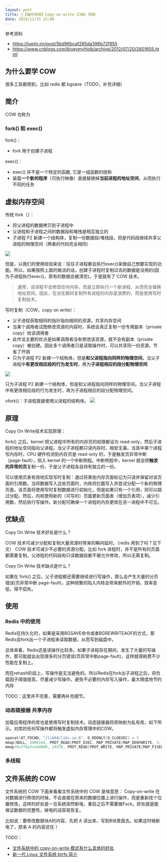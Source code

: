 ```yaml
---
layout: post
title: 📔【操作系统】Copy-on-write（COW）机制
date: 2019/11/15 15:00
---
```


参考资料
* https://juejin.im/post/5bd96bcaf265da396b72f855
* https://www.cnblogs.com/biyeymyhjob/archive/2012/07/20/2601655.html

## 为什么要学 COW
很多工具都用到，比如 redis 都 bgsave（TODO，补充详细）

## 简介
COW 也称为

### fork() 和 exec()
fork()：
* fork 用于创建子进程

exec()：
* exec() 并不是一个特定的函数, 它是一组函数的统称
* 装载**一个新的程序**（可执行映像）直接替换掉**当前进程的地址空间**，从而执行不同的任务

## 虚拟内存空间

传统 fork（）：
* 将父进程的数据拷贝到子进程中
* 父进程和子进程之间的数据段和堆栈是相互独立的
* 子进程 P2 新建一个结构体，复制一份数据段/堆栈段，但是代码段继续共享父进程的物理空间（两者的代码完全相同）

![](/media/15883240927671.jpg)

但是，以我们的使用经验来说：往往子进程都会执行exec()来做自己想要实现的功能。所以，如果按照上面的做法的话，创建子进程时复制过去的数据是没用的(因为子进程执行exec()，原有的数据会被清空)。于是就有了 COW 技术。
> 通常，该进程不会修改任何内存，而是立即执行一个新进程，从而完全替换地址空间。因此，在派生期间复制所有进程的内存是浪费的，而是使用写时复制技术。

写时复制（COW，copy on write）：
* 父子进程获取相同的指针指向相同的资源，共享内存空间
* 当某个调用者试图修改资源的内容时，系统会真正复制一份专用副本（private copy）给该调用者
* 此作法主要的优点是如果调用者没有修改该资源，就不会有副本（private copy）被创建。因此多个调用者只是读取操作时，可以共享同一份资源，节省了开销
* 只为子进程 P2 新建一个结构体，但是**和父进程指向同样的物理空间**。当父子进程中**有更改相应段的行为发生时**，再为**子进程相应的段分配物理空间**

![](/media/15883243223396.jpg)

只为子进程 P2 新建一个结构体，但是和父进程指向同样的物理空间。当父子进程中有更改相应段的行为发生时，再为子进程相应的段分配物理空间。

vfork()：子进程直接使用父进程的结构体。
![](/media/15883243998673.jpg)

## 原理
Copy On Write技术实现原理：

fork() 之后，kernel 把父进程中所有的内存页的权限都设为 read-only，然后子进程的地址空间指向父进程。当父子进程都只读内存时，相安无事。当其中某个进程写内存时，CPU 硬件检测到内存页是 read-only 的，于是触发页异常中断（page-fault），陷入 kernel 的一个中断例程。中断例程中，kernel 就会把**触发的异常的页**复制一份，于是父子进程各自持有独立的一份。

可以使用页表有效地实现写时复制：通过将某些内存页面标记为只读并保留对该页面的引用数。当将数据写入这些页面时，内核将拦截写入并尝试分配一个新的物理页面，该页面将使用写时复制数据进行初始化，但是如果只有一个引用，则可以跳过分配。然后，内核使用新的（可写的）页面更新页面表（增加页表项），减少引用数，然后执行写操作。新分配可确保一个进程的内存更改在另一进程中不可见。

## 优缺点
Copy On Write 技术好处是什么？

COW 技术可减少分配和复制大量资源时带来的瞬间延时。（redis 用到了吗？见下文）
COW 技术可减少不必要的资源分配。比如 fork 进程时，并不是所有的页面都需要复制，父进程的代码段和只读数据段都不被允许修改，所以无需复制。

Copy On Write 技术缺点是什么？

如果在 fork() 之后，父子进程都还需要继续进行写操作，那么会产生大量的分页错误(页异常中断 page-fault)，这种频繁的陷入内核会带来额外的开销，效率变低，得不偿失。

## 使用
### Redis 中的使用
Redis在持久化时，如果是采用BGSAVE命令或者BGREWRITEAOF的方式，那Redis会fork出一个子进程来读取数据，从而写到磁盘中。

总体来看，Redis还是读操作比较多。如果子进程存在期间，发生了大量的写操作，那可能就会出现很多的分页错误(页异常中断page-fault)，这样就得耗费不少性能在复制上。

而在rehash阶段上，写操作是无法避免的。所以Redis在fork出子进程之后，将负载因子阈值提高，尽量减少写操作，避免不必要的内存写入操作，最大限度地节约内存

TODO：这里并不完善，需要再补充细节。

### 动态链接器 共享内存
加载应用程序的库也是使用写时复制技术。动态链接器将库映射为私有库，如下所示。对库的任何写操作都将触发虚拟内存管理中的COW。
```c
openat(AT_FDCWD, "/lib64/libc.so.6", O_RDONLY|O_CLOEXEC) = 3
mmap(NULL, 3906144, PROT_READ|PROT_EXEC, MAP_PRIVATE|MAP_DENYWRITE, 3, 0)
mmap(0x7f8a3ced4000, 24576, PROT_READ|PROT_WRITE, MAP_PRIVATE|MAP_FIXED|MAP_DENYWRITE, 3, 0x1b0000)
```

### 多线程

## 文件系统的 COW
文件系统的 COW
下面来看看文件系统中的 COW 是啥意思：
Copy-on-write 在对数据进行修改的时候，不会直接在原来的数据位置上进行操作，而是重新找个位置修改，这样的好处是一旦系统突然断电，重启之后不需要做Fsck。好处就是能保证数据的完整性，掉电的话容易恢复。

比如说：要修改数据块A的内容，先把 A 读出来，写到B块里面去。如果这时候断电了，原来 A 的内容还在！

TODO：
* [文件系统中的 copy-on-write 模式有什么具体的好处](https://www.zhihu.com/question/19782224/answers/created)
* [新一代 Linux 文件系统 btrfs 简介](https://www.ibm.com/developerworks/cn/linux/l-cn-btrfs/)